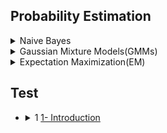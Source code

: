 ## Probability Estimation
<details>
 <summary>Naive Bayes</summary>
</details>

<details>
 <summary>Gaussian Mixture Models(GMMs)
</summary>
 - Latent variables
</details>

<details>
<summary>Expectation Maximization(EM)
</summary>
 In case that we use GMMs, but has some missing data (don't know some data comes from which Gaussian)
          <ul><details><summary>Jensen Inequality</summary> </details></ul>
          <ul><details><summary>Maximum Evidence Lower Bound (ELBO)</summary></details></ul>
          <ul><details><summary>Good problems to solve with EM</summary></details></ul>
 
</details>


## Test
  * <details><summary>1 <a href="#"> 1- Introduction</a></summary><ul>
     <li><details><summary> 1.1 <a href=""> Second Level 1 </a> </summary> <ul> 
           <li>1.1.1 <a href=""> Third 1a </a> </li>
           <li>1.1.2 <a href=""> Third 2a</a> </li>
           <li>1.1.3 <a href=""> Third 3a</a> </li>
     </ul></details></li> <!-- End 1 -->
     <li><details><summary> 1.2 <a href=""> Second Level 2 </a> </summary> <ul> 
           <li>1.2.1 <a href=""> Third 1b</a> </li>
           <li>1.2.2 <a href=""> Third 2b</a> </li>
           <li>1.2.3 <a href=""> Third 3b</a> </li>
     </ul></details></li> <!-- End  2-->
     <li>1.5 <a href=""> Alone 1</a> </li>
     <li>1.6 <a href=""> Alone 2</a> </li>
   </ul> <!-- End -->
  </details>
